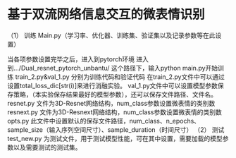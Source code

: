 # 基于双流网络信息交互的微表情识别

（1）	训练
Main.py（学习率、优化器、训练集、验证集以及记录参数等在此设置）

当各项参数设置完毕之后，进入到pytorch环境
进入到…/Dual_resnet_pytorch_unbantu/ 这个路径下，输入python main.py开始训练
train_2.py&val_1.py
分别为训练代码和验证代码
在train_2.py文件中可以通过设置total_loss_dic[str(i)]来进行消融实验。
val_1.py文件中可以设置模型参数保存策略，（本实验保存结果最好的模型参数），还可以保存文件路径、文件名。
resnet.py
文件为3D-Resnet网络结构，num_class参数设置微表情的类别数
resnext.py
文件为3D-Resnext网络结构，num_class参数设置微表情的类别数
opts.py
此文件中设置默认的保存文件路径，num_class、n_epochs、sample_size（输入序列空间尺寸）、sample_duration（时间尺寸）
（2）	测试
test_new.py
为测试文件，用于测试模型性能，可在其中设置，需要加载的模型参数以及需要测试的测试集。


